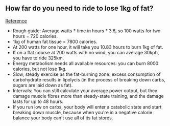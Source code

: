 ## How far do you need to ride to lose 1kg of fat?
[Reference](http://www.cyclist.co.uk/tutorials/161/how-far-do-you-need-to-ride-to-lose-1kg-of-fat)

- Rough guide: Average watts * time in hours * 3.6, so 100 watts for two hours = 720 calories.
- 1kg of human fat tissue = 7800 calories.
- At 200 watts for one hour, it will take you 10.83 hours to burn 1kg of fat.
- If on a flat course at 200 watts with no wind, you can average 30kph, you have to ride 325km.
- Energy metabolism needs all available resources: you can burn 8000 calories, but not lose 1kg.
- Slow, steady exercise as the fat-burning zone: excess consumption of carbohydrate results in lipolycis (in the process of breaking down carbs, sugars are laid down as fat).
- Intervals: You can still calculate your average power output, but they damage muscle fibres more than steady-state training, and the damage lasts for up to 48 hours.
- If you run low on carbs, your body will enter a catabolic state and start breaking down muscle, because when you're in a negative calorie balance your body can't use all of its fat stores.
